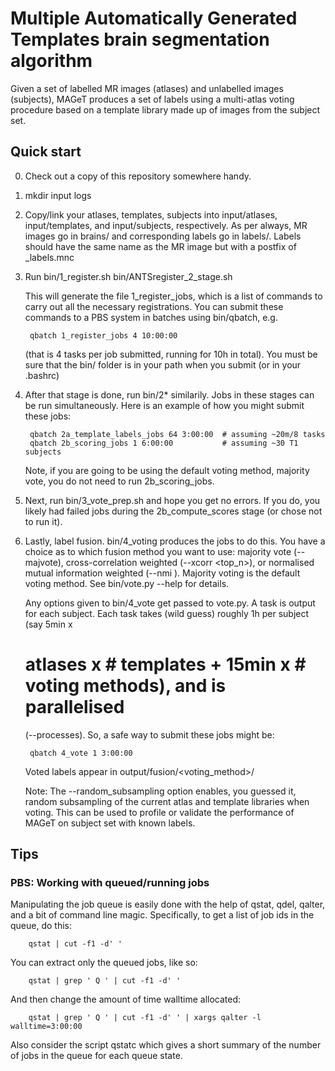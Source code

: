 Multiple Automatically Generated Templates brain segmentation algorithm
=======

Given a set of labelled MR images (atlases) and unlabelled images (subjects),
MAGeT produces a set of labels using a multi-atlas voting procedure based on a
template library made up of images from the subject set. 

Quick start
-----------

0. Check out a copy of this repository somewhere handy. 

1. mkdir input logs 

2. Copy/link your atlases, templates, subjects into input/atlases,
   input/templates, and input/subjects, respectively.  As per always, MR images
   go in brains/ and corresponding labels go in labels/.  Labels should have
   the same name as the MR image but with a postfix of _labels.mnc

3. Run 
        bin/1_register.sh bin/ANTSregister_2_stage.sh 

    This will generate the file 1_register_jobs, which is a list of
    commands to carry out all the necessary registrations. You can submit these
    commands to a PBS system in batches using bin/qbatch, e.g. 
    
        qbatch 1_register_jobs 4 10:00:00

    (that is 4 tasks per job submitted, running for 10h in total).  You must be
    sure that the bin/ folder is in your path when you submit (or in your
    .bashrc)

4. After that stage is done, run bin/2* similarily.  Jobs in these stages can
   be run simultaneously.  Here is an example of how you might submit these
   jobs:

        qbatch 2a_template_labels_jobs 64 3:00:00  # assuming ~20m/8 tasks
        qbatch 2b_scoring_jobs 1 6:00:00           # assuming ~30 T1 subjects

   Note, if you are going to be using the default voting method, majority vote,
   you do not need to run 2b_scoring_jobs.

5. Next, run bin/3_vote_prep.sh and hope you get no errors.  If you do, you
   likely had failed jobs during the 2b_compute_scores stage (or chose not to
   run it). 

6. Lastly, label fusion.  bin/4_voting produces the jobs to do this.  You have
   a choice as to which fusion method you want to use: majority vote
   (--majvote), cross-correlation weighted (--xcorr <top_n>), or normalised
   mutual information weighted (--nmi <top n>).  Majority voting is the default
   voting method. See bin/vote.py --help for details.  

   Any options given to bin/4_vote get passed to vote.py.  A task is output for
   each subject.  Each task takes (wild guess) roughly 1h per subject (say 5min x
   # atlases x # templates + 15min x # voting methods), and is parallelised
   (--processes).  So, a safe way to submit these jobs might be: 

        qbatch 4_vote 1 3:00:00

   Voted labels appear in output/fusion/<voting_method>/

   Note: The --random_subsampling option enables, you guessed it, random
   subsampling of the current atlas and template libraries when voting. This
   can be used to profile or validate the performance of MAGeT on subject set
   with known labels. 

Tips
----

### PBS: Working with queued/running jobs

Manipulating the job queue is easily done with the help of qstat, qdel, qalter,
and a bit of command line magic.  Specifically, to get a list of job ids in the
queue, do this: 

        qstat | cut -f1 -d' '

You can extract only the queued jobs, like so:

        qstat | grep ' Q ' | cut -f1 -d' '

And then change the amount of time walltime allocated:
    
        qstat | grep ' Q ' | cut -f1 -d' ' | xargs qalter -l walltime=3:00:00 

Also consider the script qstatc which gives a short summary of the number of
jobs in the queue for each queue state. 

